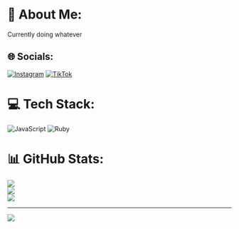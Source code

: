 # 💫 About Me:
Currently doing whatever


## 🌐 Socials:
[![Instagram](https://img.shields.io/badge/Instagram-%23E4405F.svg?logo=Instagram&logoColor=white)](https://instagram.com/vincelmao) [![TikTok](https://img.shields.io/badge/TikTok-%23000000.svg?logo=TikTok&logoColor=white)](https://tiktok.com/@vincelmao) 

# 💻 Tech Stack:
![JavaScript](https://img.shields.io/badge/javascript-%23323330.svg?style=for-the-badge&logo=javascript&logoColor=%23F7DF1E) ![Ruby](https://img.shields.io/badge/ruby-%23CC342D.svg?style=for-the-badge&logo=ruby&logoColor=white)
# 📊 GitHub Stats:
![](https://github-readme-stats.vercel.app/api?username=vincentlmao&theme=react&hide_border=false&include_all_commits=false&count_private=false)<br/>
![](https://github-readme-streak-stats.herokuapp.com/?user=vincentlmao&theme=react&hide_border=false)<br/>
![](https://github-readme-stats.vercel.app/api/top-langs/?username=vincentlmao&theme=react&hide_border=false&include_all_commits=false&count_private=false&layout=compact)

---
[![](https://visitcount.itsvg.in/api?id=vincentlmao&icon=0&color=0)](https://visitcount.itsvg.in)

<!-- Proudly created with GPRM ( https://gprm.itsvg.in ) -->
